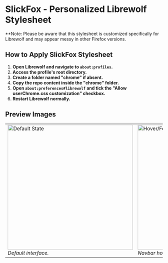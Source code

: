 # SlickFox - Personalized Librewolf Stylesheet

**Note: Please be aware that this stylesheet is customized specifically for Librewolf and may appear messy in other Firefox versions.

## How to Apply SlickFox Stylesheet

1. **Open Librewolf and navigate to `about:profiles`.**
2. **Access the profile's root directory.**
3. **Create a folder named "chrome" if absent.**
4. **Copy the repo content inside the "chrome" folder.**
5. **Open `about:preferences#librewolf` and tick the "Allow userChrome.css customization" checkbox.**
6. **Restart Librewolf normally.**

## Preview Images

<table>
  <tr>
    <td><img src="https://github.com/Kamimusuhi/SlickFox/assets/130303898/5f0522e9-4242-4b7a-bbec-e16ade171d70" alt="Default State" width="400"/><br><em>Default interface.</em></td>
    <td><img src="https://github.com/Kamimusuhi/SlickFox/assets/130303898/5e56fa79-cb6e-4678-9d17-3ea84d7a27d2" alt="Hover/Focus State" width="400"/><br><em>Navbar hovered/focused.</em></td>
  </tr>
</table>

